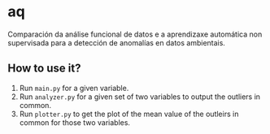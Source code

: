 # aq
 Comparación da análise funcional de datos e a aprendizaxe automática non supervisada para a detección de anomalías en datos ambientais.

## How to use it?
 1. Run <code>main.py</code> for a given variable.
 2. Run <code>analyzer.py</code> for a given set of two variables to output the outliers in common.
 3. Run <code>plotter.py</code> to get the plot of the mean value of the outleirs in common for those two variables.

